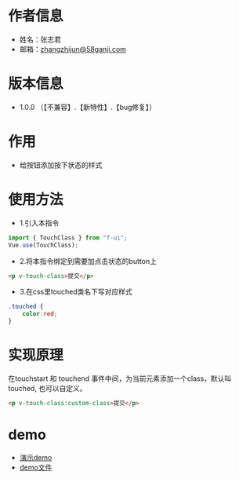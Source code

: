# 作者信息
* 姓名：张志君
* 邮箱：zhangzhijun@58ganji.com

# 版本信息
* 1.0.0 （【不兼容】.【新特性】.【bug修复】）

# 作用
* 给按钮添加按下状态的样式

# 使用方法
* 1.引入本指令

```javascript
import { TouchClass } from "f-ui";
Vue.use(TouchClass);
```
* 2.将本指令绑定到需要加点击状态的button上

```html
<p v-touch-class>提交</p>
```

* 3.在css里touched类名下写对应样式

```css
.touched {
    color:red;
}
```

# 实现原理
在touchstart 和 touchend 事件中间，为当前元素添加一个class，默认叫touched, 也可以自定义。

```html
<p v-touch-class:custom-class>提交</p>
```

# demo
- [演示demo](http://fangfe.58v5.cn/f-ui/demo/index.html#/touch-class)
- [demo文件](http://gitlab.58corp.com/fangfe/f-ui/blob/master/src/touch-class/demo/Demo.vue)